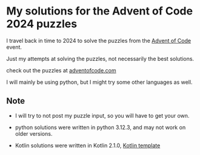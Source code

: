 # My solutions for the Advent of Code 2024 puzzles

I travel back in time to 2024 to solve the puzzles from the [Advent of Code](https://adventofcode.com/2024) event.

Just my attempts at solving the puzzles, not necessarily the best solutions.

check out the puzzles at [adventofcode.com](https://adventofcode.com/2024)

I will mainly be using python, but I might try some other languages as well.

## **Note**

- I will try to not post my puzzle input, so you will have to get your own.

- python solutions were written in python 3.12.3, and may not work on older versions.

- Kotlin solutions were written in Kotlin 2.1.0, [Kotlin template](https://github.com/kotlin-hands-on/advent-of-code-kotlin-template)

